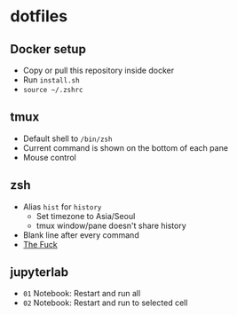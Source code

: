 # dotfiles

## Docker setup
- Copy or pull this repository inside docker
- Run `install.sh`
- `source ~/.zshrc`

## tmux
- Default shell to `/bin/zsh`
- Current command is shown on the bottom of each pane
- Mouse control

## zsh
- Alias `hist` for `history`
  - Set timezone to Asia/Seoul
  - tmux window/pane doesn't share history
- Blank line after every command
- [The Fuck](https://github.com/nvbn/thefuck)

## jupyterlab
- `01` Notebook: Restart and run all
- `02` Notebook: Restart and run to selected cell

